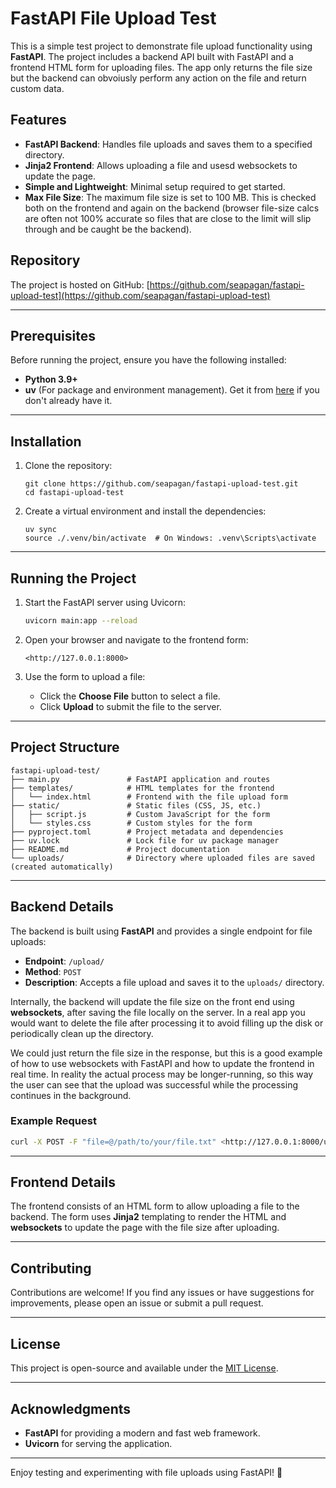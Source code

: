 # FastAPI File Upload Test

This is a simple test project to demonstrate file upload functionality using
**FastAPI**. The project includes a backend API built with FastAPI and a
frontend HTML form for uploading files. The app only returns the file size but
the backend can obvoiusly perform any action on the file and return custom data.

## Features

- **FastAPI Backend**: Handles file uploads and saves them to a specified
  directory.
- **Jinja2 Frontend**: Allows uploading a file and usesd websockets to update
  the page.
- **Simple and Lightweight**: Minimal setup required to get started.
- **Max File Size**: The maximum file size is set to 100 MB. This is checked
  both on the frontend and again on the backend (browser file-size calcs are
  often not 100% accurate so files that are close to the limit will slip
  through and be caught be the backend).

## Repository

The project is hosted on GitHub:
[https://github.com/seapagan/fastapi-upload-test](https://github.com/seapagan/fastapi-upload-test)

---

## Prerequisites

Before running the project, ensure you have the following installed:

- **Python 3.9+**
- **uv** (For package and environment management). Get it from
  [here](https://astral.sh/blog/uv) if you don't already have it.

---

## Installation

1. Clone the repository:

   ```terminal
   git clone https://github.com/seapagan/fastapi-upload-test.git
   cd fastapi-upload-test
   ```

2. Create a virtual environment and install the dependencies:

   ```terminal
   uv sync
   source ./.venv/bin/activate  # On Windows: .venv\Scripts\activate
   ```

---

## Running the Project

1. Start the FastAPI server using Uvicorn:

   ```bash
   uvicorn main:app --reload
   ```

2. Open your browser and navigate to the frontend form:

   ```pre
   <http://127.0.0.1:8000>
   ```

3. Use the form to upload a file:
   - Click the **Choose File** button to select a file.
   - Click **Upload** to submit the file to the server.

---

## Project Structure

```pre
fastapi-upload-test/
├── main.py               # FastAPI application and routes
├── templates/            # HTML templates for the frontend
│   └── index.html        # Frontend with the file upload form
├── static/               # Static files (CSS, JS, etc.)
│   ├── script.js         # Custom JavaScript for the form
│   └── styles.css        # Custom styles for the form
├── pyproject.toml        # Project metadata and dependencies
├── uv.lock               # Lock file for uv package manager
├── README.md             # Project documentation
└── uploads/              # Directory where uploaded files are saved (created automatically)
```

---

## Backend Details

The backend is built using **FastAPI** and provides a single endpoint for file uploads:

- **Endpoint**: `/upload/`
- **Method**: `POST`
- **Description**: Accepts a file upload and saves it to the `uploads/` directory.

Internally, the backend will update the file size on the front end using
**websockets**, after saving the file locally on the server. In a real app you
would want to delete the file after processing it to avoid filling up the disk
or periodically clean up the directory.

We could just return the file size in the response, but this is a good example
of how to use websockets with FastAPI and how to update the frontend in real
time. In reality the actual process may be longer-running, so this way the user
can see that the upload was successful while the processing continues in the
background.

### Example Request

```bash
curl -X POST -F "file=@/path/to/your/file.txt" <http://127.0.0.1:8000/upload/>
```

---

## Frontend Details

The frontend consists of an HTML form to allow uploading a file to the backend.
The form uses **Jinja2** templating to render the HTML and **websockets** to
update the page with the file size after uploading.

---

## Contributing

Contributions are welcome! If you find any issues or have suggestions for improvements, please open an issue or submit a pull request.

---

## License

This project is open-source and available under the [MIT License](LICENSE).

---

## Acknowledgments

- **FastAPI** for providing a modern and fast web framework.
- **Uvicorn** for serving the application.

---

Enjoy testing and experimenting with file uploads using FastAPI! 🚀

